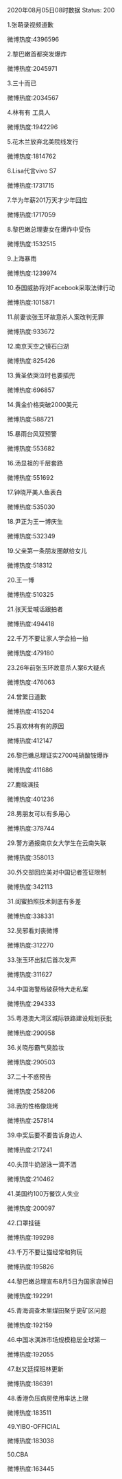 2020年08月05日08时数据
Status: 200

1.张萌录视频道歉

微博热度:4396596

2.黎巴嫩首都突发爆炸

微博热度:2045971

3.三十而已

微博热度:2034567

4.林有有 工具人

微博热度:1942296

5.花木兰放弃北美院线发行

微博热度:1814762

6.Lisa代言vivo S7

微博热度:1731715

7.华为年薪201万天才少年回应

微博热度:1717059

8.黎巴嫩总理妻女在爆炸中受伤

微博热度:1532515

9.上海暴雨

微博热度:1239974

10.泰国威胁将对Facebook采取法律行动

微博热度:1015871

11.前妻谈张玉环故意杀人案改判无罪

微博热度:933672

12.南京天空之镜石臼湖

微博热度:825426

13.黄圣依哭泣时也要插兜

微博热度:696857

14.黄金价格突破2000美元

微博热度:588721

15.暴雨台风双预警

微博热度:553682

16.汤显祖的千层套路

微博热度:551692

17.钟晓芹美人鱼表白

微博热度:535030

18.尹正为王一博庆生

微博热度:532349

19.父亲第一条朋友圈献给女儿

微博热度:518312

20.王一博

微博热度:510325

21.张天爱喊话跟拍者

微博热度:494418

22.千万不要让家人学会拍一拍

微博热度:479180

23.26年前张玉环故意杀人案6大疑点

微博热度:476063

24.曾繁日道歉

微博热度:415204

25.喜欢林有有的原因

微博热度:412147

26.黎巴嫩总理证实2700吨硝酸铵爆炸

微博热度:411686

27.鹿晗演技

微博热度:401236

28.男朋友可以有多用心

微博热度:378744

29.警方通报南京女大学生在云南失联

微博热度:358013

30.外交部回应美对中国记者签证限制

微博热度:342113

31.闺蜜拍照技术到底有多差

微博热度:338331

32.吴邪看刘丧微博

微博热度:312270

33.张玉环出狱后首次发声

微博热度:311627

34.中国海警局破获特大走私案

微博热度:294333

35.粤港澳大湾区城际铁路建设规划获批

微博热度:290958

36.关晓彤霸气臭脸妆

微博热度:290503

37.二十不惑预告

微博热度:258206

38.我的性格像烧烤

微博热度:257814

39.中奖后要不要告诉身边人

微博热度:217241

40.头顶牛奶游泳一滴不洒

微博热度:210462

41.美国约100万餐饮人失业

微博热度:200097

42.口罩挂链

微博热度:199298

43.千万不要让猫经常和狗玩

微博热度:195826

44.黎巴嫩总理宣布8月5日为国家哀悼日

微博热度:192291

45.青海调查木里煤田聚乎更矿区问题

微博热度:192159

46.中国冰淇淋市场规模稳居全球第一

微博热度:192055

47.赵又廷探班林更新

微博热度:186391

48.香港负压病房使用率达上限

微博热度:183511

49.YIBO-OFFICIAL

微博热度:183038

50.CBA

微博热度:163445

